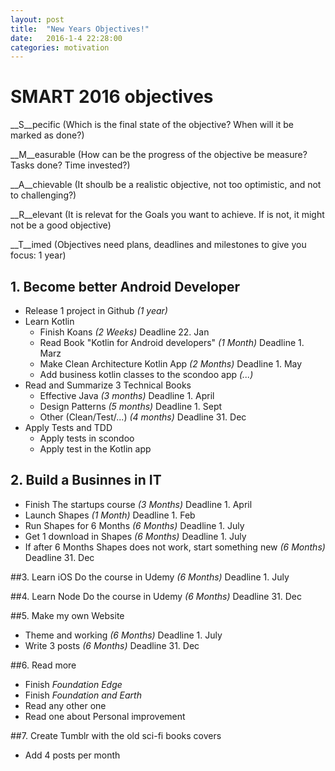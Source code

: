 ```yaml
---
layout: post
title:  "New Years Objectives!"
date:   2016-1-4 22:28:00
categories: motivation
---
```


# SMART 2016 objectives
__S__pecific (Which is the final state of the objective? When will it be marked as done?)

__M__easurable (How can be the progress of the objective be measure? Tasks done? Time invested?)  

__A__chievable (It shoulb be a realistic objective, not too optimistic, and not to challenging?)

__R__elevant (It is relevat for the Goals you want to achieve. If is not, it might not be a good objective)

__T__imed (Objectives need plans, deadlines and milestones to give you focus: 1 year)

## 1. Become better Android Developer
* Release 1 project in Github _(1 year)_
* Learn Kotlin
	* Finish Koans _(2 Weeks)_ Deadline 22. Jan
	* Read Book "Kotlin for Android developers" _(1 Month)_ Deadline 1. Marz
	* Make Clean Architecture Kotlin App _(2 Months)_ Deadline 1. May
	* Add business kotlin classes to the scondoo app _(...)_
* Read and Summarize 3 Technical Books
	* Effective Java _(3 months)_ Deadline 1. April
	* Design Patterns _(5 months)_ Deadline 1. Sept
	* Other (Clean/Test/...) _(4 months)_ Deadline 31. Dec
* Apply Tests and TDD
	* Apply tests in scondoo
	* Apply test in the Kotlin app

## 2. Build a Businnes in IT
* Finish The startups course _(3 Months)_	Deadline 1. April
* Launch Shapes _(1 Month)_ Deadline 1. Feb
* Run Shapes for 6 Months  _(6 Months)_ Deadline 1. July
* Get 1 download in Shapes _(6 Months)_ Deadline 1. July
* If after 6 Months Shapes does not work, start something new _(6 Months)_ Deadline 31. Dec

##3. Learn iOS
Do the course in Udemy _(6 Months)_ Deadline 1. July

##4. Learn Node
Do the course in Udemy _(6 Months)_ Deadline 31. Dec

##5. Make my own Website
* Theme and working _(6 Months)_ Deadline 1. July
* Write 3 posts _(6 Months)_ Deadline 31. Dec

##6. Read more
* Finish _Foundation Edge_
* Finish _Foundation and Earth_
* Read any other one 
* Read one about Personal improvement

##7. Create Tumblr with the old sci-fi books covers
* Add 4 posts per month
